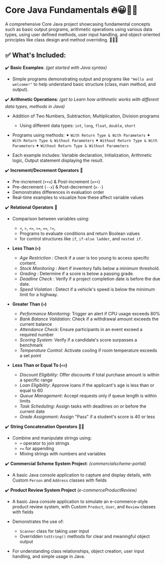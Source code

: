 # Core Java Fundamentals 🔥😀👨‍💻

A comprehensive Core Java project showcasing fundamental concepts such as basic output programs, arithmetic operations using various data types, using user defined methods, user input handling, and object-oriented principles like class design and method overriding. 👨‍💻🎯

## ✅ What's Included:

✔️ **Basic Examples**: *(get started with Java syntax)*  
  - Simple programs demonstrating output and programs like `"Hello and welcome!"` to help understand basic structure (class, main method, and output).

✔️ **Arithmetic Operations**: *(get to Learn how arithmetic works with different data types, methods in Java)*  
  - Addition of Two Numbers, Subtraction, Multiplication, Division programs
    - Using different data types: `int`, `long`, `float`, `double`, `short`
  - Programs using methods: ✦ `With Return Type & With Parameters` ✦ `With Return Type & Without Parameters` ✦ `Without Return Type & With Parameters` ✦ `Without Return Type & Without Parameters`

  - Each example includes: Variable declaration, Initialization, Arithmetic logic, Output statement displaying the result.

 ✔️ **Increment/Decrement Operators** 🔁

- Pre-increment (`++x`) & Post-increment (`x++`)  
- Pre-decrement (`--x`) & Post-decrement (`x--`)  
- Demonstrates differences in evaluation order  
- Real-time examples to visualize how these affect variable values

✔️ **Relational Operators** 🔎

- Comparison between variables using:  
    - `<`, `>`, `<=`, `>=`, `==`, `!=`,  
  - Programs to evaluate conditions and return Boolean values
  - for control structures like `if`, `if-else ladder`, and `nested if.`
- **Less Than (`<`)**  
   - *Age Restriction* : Check if a user is too young to access specific content.  
   - *Stock Monitoring* : Alert if inventory falls below a minimum threshold.  
   - *Grading* : Determine if a score is below a passing grade.  
   - *Deadline Check* : Verify if a project completion date is before the due date.  
   - *Speed Violation* : Detect if a vehicle's speed is below the minimum limit for a highway.
     
- **Greater Than (`>`)**
  - *Performance Monitoring*: Trigger an alert if CPU usage exceeds 80%  
  - *Bank Balance Validation*: Check if a withdrawal amount exceeds the current balance  
  - *Attendance Check*: Ensure participants in an event exceed a required number  
  - *Scoring System*: Verify if a candidate's score surpasses a benchmark  
  - *Temperature Control*: Activate cooling if room temperature exceeds a set point
    
- **Less Than or Equal To (`<=`)**
  - *Discount Eligibility*: Offer discounts if total purchase amount is within a specific range  
  - *Loan Eligibility*: Approve loans if the applicant's age is less than or equal to 60  
  - *Queue Management*: Accept requests only if queue length is within limits  
  - *Task Scheduling*: Assign tasks with deadlines on or before the current date  
  - *Grade Assignment*: Assign "Pass" if a student's score is 40 or less  

✔️ **String Concatenation Operators** 🧵➕

- Combine and manipulate strings using:
  - `+` operator to join strings  
  - `+=` for appending  
  - Mixing strings with numbers and variables
    
✔️ **Commercial Scheme System Project**: *(commercialscheme-portal)*  
  - A basic Java console application to capture and display details, with Custom `Person` and `Address` classes with fields

✔️ **Product Review System Project** *(e-commerceProductReview)*
  - A basic Java console application to simulate an e-commerce-style product review system, with Custom `Product`, `User`, and `Review` classes with fields  
 
  - Demonstrates the use of:
    - `Scanner` class for taking user input  
    - Overridden `toString()` methods for clear and meaningful object output  
  - For understanding class relationships, object creation, user input handling, and simple usage in Java.
